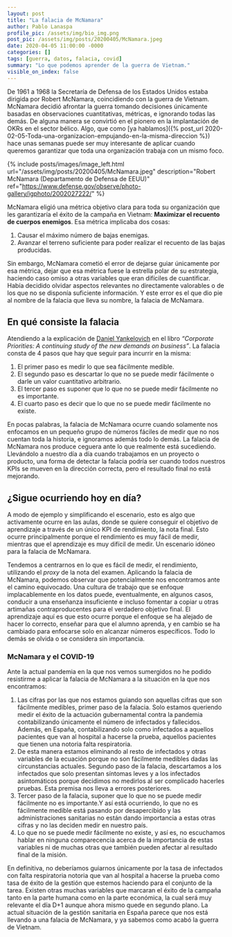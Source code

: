 ```yaml
---
layout: post
title: "La falacia de McNamara"
author: Pablo Lanaspa
profile_pic: /assets/img/bio_img.png
post_pic: /assets/img/posts/20200405/McNamara.jpeg
date: 2020-04-05 11:00:00 -0000
categories: []
tags: [guerra, datos, falacia, covid]
summary: "Lo que podemos aprender de la guerra de Vietnam."
visible_on_index: false
---
```


De 1961 a 1968 la Secretaría de Defensa de los Estados Unidos estaba dirigida por Robert McNamara, coincidiendo con la guerra de Vietnam. McNamara decidió afrontar la guerra tomando decisiones únicamente basadas en observaciones cuantitativas, métricas, e ignorando todas las demás. De alguna manera se convirtió en el pionero en la implantación de OKRs en el sector bélico. Algo, que como [ya hablamos]({% post_url 2020-02-05-Toda-una-organizacion-empujando-en-la-misma-direccion %}) hace unas semanas puede ser muy interesante de aplicar cuando queremos garantizar que toda una organización trabaja con un mismo foco.

{% include posts/images/image_left.html url="/assets/img/posts/20200405/McNamara.jpeg" description="Robert McNamara (Departamento de Defensa de EEUU)" ref="https://www.defense.gov/observe/photo-gallery/igphoto/2002027222/" %}

McNamara eligió una métrica objetivo clara para toda su organización que les garantizaría el éxito de la campaña en Vietnam: **Maximizar el recuento de cuerpos enemigos**. Esa métrica implicaba dos cosas:
1. Causar el máximo número de bajas enemigas.
2. Avanzar el terreno suficiente para poder realizar el recuento de las bajas producidas.

Sin embargo, McNamara cometió el error de dejarse guiar únicamente por esa métrica, dejar que esa métrica fuese la estrella polar de su estrategia, haciendo caso omiso a otras variables que eran difíciles de cuantificar. Había decidido olvidar aspectos relevantes no directamente valorables o de los que no se disponía suficiente información. Y este error es el que dio pie al nombre de la falacia que lleva su nombre, la falacia de McNamara.

## En qué consiste la falacia

Atendiendo a la explicación de [Daniel Yankelovich](https://en.wikipedia.org/wiki/Daniel_Yankelovich) en el libro *“Corporate Priorities: A continuing study of the new demands on business”*. La falacia consta de 4 pasos que hay que seguir para incurrir en la misma:
1. El primer paso es medir lo que sea fácilmente medible.
2. El segundo paso es descartar lo que no se puede medir fácilmente o darle un valor cuantitativo arbitrario.
3. El tercer paso es suponer que lo que no se puede medir fácilmente no es importante.
4. El cuarto paso es decir que lo que no se puede medir fácilmente no existe.

En pocas palabras, la falacia de McNamara ocurre cuando solamente nos enfocamos en un pequeño grupo de números fáciles de medir que no nos cuentan toda la historia, e ignoramos además todo lo demás. La falacia de McNamara nos produce ceguera ante lo que realmente está sucediendo. Llevándolo a nuestro día a día cuando trabajamos en un proyecto o producto, una forma de detectar la falacia podría ser cuando todos nuestros KPIs se mueven en la dirección correcta, pero el resultado final no está mejorando.

## ¿Sigue ocurriendo hoy en día?

A modo de ejemplo y simplificando el escenario, esto es algo que activamente ocurre en las aulas, donde se quiere conseguir el objetivo de aprendizaje a través de un único KPI de rendimiento, la nota final. Esto ocurre principalmente porque el rendimiento es muy fácil de medir, mientras que el aprendizaje es muy difícil de medir. Un escenario idóneo para la falacia de McNamara.

Tendemos a centrarnos en lo que es fácil de medir, el rendimiento, utilizando el *proxy* de la nota del examen. Aplicando la falacia de McNamara, podemos observar que potencialmente nos encontramos ante el camino equivocado. Una cultura de trabajo que se enfoque implacablemente en los datos puede, eventualmente, en algunos casos, conducir a una enseñanza insuficiente e incluso fomentar a copiar u otras artimañas contraproducentes para el verdadero objetivo final. El aprendizaje aquí es que esto ocurre porque el enfoque se ha alejado de hacer lo correcto, enseñar para que el alumno aprenda, y en cambio se ha cambiado para enfocarse solo en alcanzar números específicos. Todo lo demás se olvida o se considera sin importancia.

### McNamara y el COVID-19

Ante la actual pandemia en la que nos vemos sumergidos no he podido resistirme a aplicar la falacia de McNamara a la situación en la que nos encontramos:
1. Las cifras por las que nos estamos guiando son aquellas cifras que son fácilmente medibles, primer paso de la falacia. Solo estamos queriendo medir el éxito de la actuación gubernamental contra la pandemia contabilizando únicamente el número de infectados y fallecidos. Además, en España, contabilizando solo como infectados a aquellos pacientes que van al hospital a hacerse la prueba, aquellos pacientes que tienen una notoria falta respiratoria.
2. De esta manera estamos eliminando al resto de infectados y otras variables de la ecuación porque no son fácilmente medibles dadas las circunstancias actuales. Segundo paso de la falacia, descartamos a los infectados que solo presentan síntomas leves y a los infectados asintomáticos porque decidimos no medirlos al ser complicado hacerles pruebas. Esta premisa nos lleva a errores posteriores.
3. Tercer paso de la falacia, suponer que lo que no se puede medir fácilmente no es importante.Y así está ocurriendo, lo que no es fácilmente medible está pasando por desapercibido y las administraciones sanitarias no están dando importancia a estas otras cifras y no las deciden medir en nuestro país.
4. Lo que no se puede medir fácilmente no existe, y así es, no escuchamos hablar en ninguna comparecencia acerca de la importancia de estas variables ni de muchas otras que también pueden afectar al resultado final de la misión.

En definitiva, no deberíamos guiarnos únicamente por la tasa de infectados con falta respiratoria notoria que van al hospital a hacerse la prueba como tasa de éxito de la gestión que estemos haciendo para el conjunto de la tarea. Existen otras muchas variables que marcaran el éxito de la campaña tanto en la parte humana como en la parte económica, la cual será muy relevante el día D+1 aunque ahora mismo quede en segundo plano. La actual situación de la gestión sanitaria en España parece que nos está llevando a una falacia de McNamara, y ya sabemos como acabó la guerra de Vietnam.